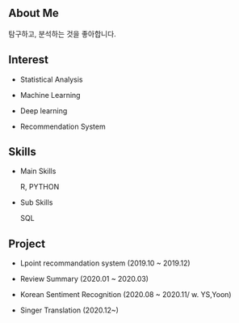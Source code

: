 ## About Me
탐구하고, 분석하는 것을 좋아합니다.

## Interest

- Statistical Analysis

- Machine Learning

- Deep learning

- Recommendation System

## Skills

- Main Skills

  R, PYTHON
  
- Sub Skills

  SQL

## Project

- Lpoint recommandation system (2019.10 ~ 2019.12)

- Review Summary (2020.01 ~ 2020.03)

- Korean Sentiment Recognition (2020.08 ~ 2020.11/ w. YS,Yoon)
  
- Singer Translation (2020.12~)




<!--
**Yyyyyjkim/Yyyyyjkim** is a ✨ _special_ ✨ repository because its `README.md` (this file) appears on your GitHub profile.

Here are some ideas to get you started:

- 🔭 I’m currently working on ...
- 🌱 I’m currently learning ...
- 👯 I’m looking to collaborate on ...
- 🤔 I’m looking for help with ...
- 💬 Ask me about ...
- 📫 How to reach me: ...
- 😄 Pronouns: ...
- ⚡ Fun fact: ...
-->

